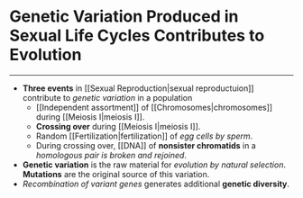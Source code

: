 # Genetic Variation Produced in Sexual Life Cycles Contributes to Evolution
---
- **Three events** in [[Sexual Reproduction|sexual reproductuion]] contribute to *genetic variation* in a population
	- [[Independent assortment]] of [[Chromosomes|chromosomes]] during [[Meiosis I|meiosis I]].
	- **Crossing over** during [[Meiosis I|meiosis I]].
	- Random [[Fertilization|fertilization]] of *egg cells by sperm*.
	- During crossing over, [[DNA]] of **nonsister chromatids** in a *homologous pair is broken and rejoined*.
- **Genetic variation** is the raw material for *evolution by natural selection*. **Mutations** are the original source of this variation.
- *Recombination of variant genes* generates additional **genetic diversity**.
